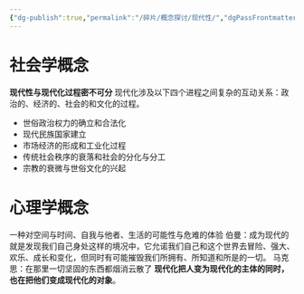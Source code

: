 ```yaml
---
{"dg-publish":true,"permalink":"/碎片/概念探讨/现代性/","dgPassFrontmatter":true}
---
```



# 社会学概念
**现代性与现代化过程密不可分**
现代化涉及以下四个进程之间复杂的互动关系：政治的、经济的、社会的和文化的过程。
- 世俗政治权力的确立和合法化
- 现代民族国家建立
- 市场经济的形成和工业化过程
- 传统社会秩序的衰落和社会的分化与分工
- 宗教的衰微与世俗文化的兴起
# 心理学概念
一种对空间与时间、自我与他者、生活的可能性与危难的体验
伯曼：成为现代的就是发现我们自己身处这样的境况中，它允诺我们自己和这个世界去冒险、强大、欢乐、成长和变化，但同时有可能摧毁我们所拥有、所知道和所是的一切。
马克思：在那里一切坚固的东西都烟消云散了
**现代化把人变为现代化的主体的同时，也在把他们变成现代化的对象**。
